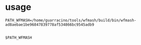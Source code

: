 # usage

```shell
PATH_WFMASH=/home/guarracino/tools/wfmash/build/bin/wfmash-ad8aebae1be96847839778af534866bc9545adb9


$PATH_WFMASH 
```
